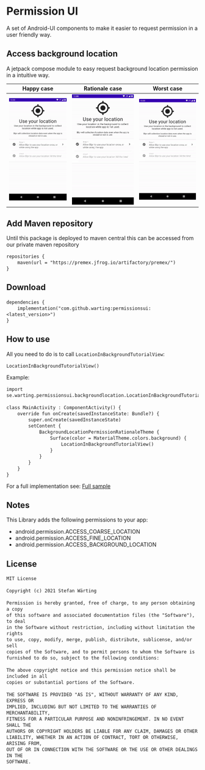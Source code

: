 # Permission UI

A set of Android-UI components to make it easier to request permission in a user friendly way.

## Access background location 
A jetpack compose module to easy request background location permission in a intuitive way.

| Happy case | Rationale case | Worst case |
| --- | --- | --- |
| ![happy case gif](screenshot/sdk10_happy_case.gif) | ![rationale case gif](screenshot/sdk10_rationale_case.gif) | ![worst case gif](screenshot/sdk10_worst_case.gif) |

## Add Maven repository
Until this package is deployed to maven central this can be accessed from our private maven repository
```
repositories {
    maven(url = "https://premex.jfrog.io/artifactory/premex/")
}
```

## Download
```
dependencies {
    implementation("com.github.warting:permissionsui:<latest_version>")
}
```

## How to use
All you need to do is to call `LocationInBackgroundTutorialView`:
```
LocationInBackgroundTutorialView()
```


Example:
```
import se.warting.permissionsui.backgroundlocation.LocationInBackgroundTutorialView

class MainActivity : ComponentActivity() {
    override fun onCreate(savedInstanceState: Bundle?) {
        super.onCreate(savedInstanceState)
        setContent {
            BackgroundLocationPermissionRationaleTheme {
                Surface(color = MaterialTheme.colors.background) {
                    LocationInBackgroundTutorialView()
                }
            }
        }
    }
}
```
For a full implementation see: [Full sample](app/src/main/java/se/warting/backgroundlocationpermissionrationale/MainActivity.kt)

## Notes
This Library adds the following permissions to your app: 
- android.permission.ACCESS_COARSE_LOCATION
- android.permission.ACCESS_FINE_LOCATION
- android.permission.ACCESS_BACKGROUND_LOCATION


## License
```
MIT License

Copyright (c) 2021 Stefan Wärting

Permission is hereby granted, free of charge, to any person obtaining a copy
of this software and associated documentation files (the "Software"), to deal
in the Software without restriction, including without limitation the rights
to use, copy, modify, merge, publish, distribute, sublicense, and/or sell
copies of the Software, and to permit persons to whom the Software is
furnished to do so, subject to the following conditions:

The above copyright notice and this permission notice shall be included in all
copies or substantial portions of the Software.

THE SOFTWARE IS PROVIDED "AS IS", WITHOUT WARRANTY OF ANY KIND, EXPRESS OR
IMPLIED, INCLUDING BUT NOT LIMITED TO THE WARRANTIES OF MERCHANTABILITY,
FITNESS FOR A PARTICULAR PURPOSE AND NONINFRINGEMENT. IN NO EVENT SHALL THE
AUTHORS OR COPYRIGHT HOLDERS BE LIABLE FOR ANY CLAIM, DAMAGES OR OTHER
LIABILITY, WHETHER IN AN ACTION OF CONTRACT, TORT OR OTHERWISE, ARISING FROM,
OUT OF OR IN CONNECTION WITH THE SOFTWARE OR THE USE OR OTHER DEALINGS IN THE
SOFTWARE.
```